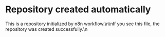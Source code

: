 # Repository created automatically
This is a repository initialized by n8n workflow.\n\nIf you see this file, the repository was created successfully.\n